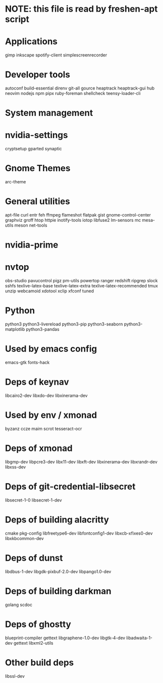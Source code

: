 # NOTE: this file is read by freshen-apt script

# Applications

gimp
inkscape
spotify-client
simplescreenrecorder

# Developer tools

autoconf
build-essential
direnv
git-all
gource
heaptrack
heaptrack-gui
hub
neovim
nodejs
npm
pipx
ruby-foreman
shellcheck
teensy-loader-cli

# System management

# nvidia-settings
cryptsetup
gparted
synaptic

# Gnome Themes

arc-theme

# General utilities

apt-file
curl
entr
feh
ffmpeg
flameshot
flatpak
gist
gnome-control-center
graphviz
groff
htop
httpie
inotify-tools
iotop
libfuse2
lm-sensors
mc
mesa-utils
meson
net-tools
# nvidia-prime
# nvtop
obs-studio
pavucontrol
pigz
pm-utils
powertop
ranger
redshift
ripgrep
slock
sshfs
texlive-latex-base
texlive-latex-extra
texlive-latex-recommended
tmux
unzip
webcamoid
xdotool
xclip
xfconf
tuned

# Python

python3
python3-livereload
python3-pip
python3-seaborn
python3-matplotlib
python3-pandas

# Used by emacs config

emacs-gtk
fonts-hack

# Deps of keynav

libcairo2-dev
libxdo-dev
libxinerama-dev

# Used by env / xmonad

byzanz
ccze
maim
scrot
tesseract-ocr

# Deps of xmonad

libgmp-dev
libpcre3-dev
libx11-dev
libxft-dev
libxinerama-dev
libxrandr-dev
libxss-dev

# Deps of git-credential-libsecret

libsecret-1-0
libsecret-1-dev

# Deps of building alacritty

cmake
pkg-config
libfreetype6-dev
libfontconfig1-dev
libxcb-xfixes0-dev
libxkbcommon-dev

# Deps of dunst

libdbus-1-dev
libgdk-pixbuf-2.0-dev
libpango1.0-dev

# Deps of building darkman

golang
scdoc

# Deps of ghostty

blueprint-compiler
gettext
libgraphene-1.0-dev
libgtk-4-dev
libadwaita-1-dev
gettext
libxml2-utils

# Other build deps

libssl-dev
